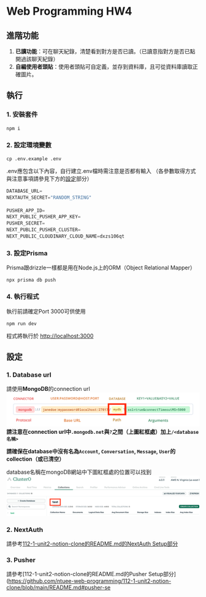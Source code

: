 # Web Programming HW4

## 進階功能
1. **已讀功能**：可在聊天紀錄，清楚看到對方是否已讀。（已讀意指對方是否已點開過該聊天紀錄）
2. **自編使用者頭貼**：使用者頭貼可自定義，並存到資料庫，且可從資料庫讀取正確圖片。

## 執行

### 1. 安裝套件

```shell
npm i
```

### 2. 設定環境變數

```shell
cp .env.example .env
```

.env應包含以下內容，自行建立.env檔時需注意是否都有輸入
（各參數取得方式與注意事項請參見下方的[設定](#設定)部分）

```js
DATABASE_URL= 
NEXTAUTH_SECRET="RANDOM_STRING"

PUSHER_APP_ID=
NEXT_PUBLIC_PUSHER_APP_KEY=
PUSHER_SECRET=
NEXT_PUBLIC_PUSHER_CLUSTER=
NEXT_PUBLIC_CLOUDINARY_CLOUD_NAME=dxzs106qt
```

### 3. 設定Prisma

Prisma跟drizzle一樣都是用在Node.js上的ORM（Object Relational Mapper）

```shell
npx prisma db push
```

### 4. 執行程式

執行前請確定Port 3000可供使用

```shell
npm run dev
```

程式將執行於 [http://localhost:3000](http://localhost:3000)

## 設定

### 1. Database url

請使用**MongoDB**的connection url
![mongodb url格式](./public/images-in-readme/mongo-url.png)
**請注意在connection url中`.mongodb.net`與`?`之間（上圖紅框處）加上`/<database名稱>`**

**請確保在database中沒有名為`Account`, `Conversation`, `Message`, `User`的collection（或已清空）**

database名稱在mongoDB網站中下圖紅框處的位置可以找到
![mongodb url database名稱](./public/images-in-readme/mongo-database-name.png)

### 2. NextAuth

請參考[112-1-unit2-notion-clone的README.md的NextAuth Setup部分](https://github.com/ntuee-web-programming/112-1-unit2-notion-clone/blob/main/README.md#nextauth-setup)

### 3. Pusher

請參考[112-1-unit2-notion-clone的README.md的Pusher Setup部分](https://github.com/ntuee-web-programming/112-1-unit2-notion-clone/blob/main/README.md#pusher-se